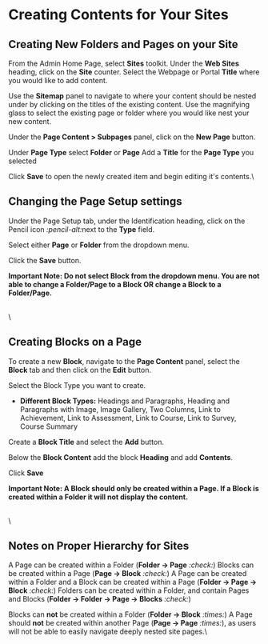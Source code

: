 # Creating Contents for Your Sites

## Creating New Folders and Pages on your Site

From the Admin Home Page, select **Sites** toolkit. Under the **Web Sites** heading, click on the **Site** counter. Select the Webpage or Portal **Title** where you would like to add content.

Use the **Sitemap** panel to navigate to where your content should be nested under by clicking on the titles of the existing content. Use the magnifying glass to select the existing page or folder where you would like nest your new content.

Under the **Page Content > Subpages** panel, click on the **New Page** button.

Under **Page Type** select **Folder** or **Page** Add a **Title** for the **Page Type** you selected

Click **Save** to open the newly created item and begin editing it's contents.\


## Changing the Page Setup settings

Under the Page Setup tab, under the Identification heading, click on the Pencil icon <i class="fa-pencil-alt">:pencil-alt:</i>next to the **Type** field.

Select either **Page** or **Folder** from the dropdown menu.

Click the **Save** button.

**Important Note: Do not select Block from the dropdown menu. You are not able to change a Folder/Page to a Block OR change a Block to a Folder/Page.**

\
\


## Creating Blocks on a Page

To create a new **Block**, navigate to the **Page Content** panel, select the **Block** tab and then click on the **Edit** button.

Select the Block Type you want to create.

* **Different Block Types:** Headings and Paragraphs, Heading and Paragraphs with Image, Image Gallery, Two Columns, Link to Achievement, Link to Assessment, Link to Course, Link to Survey, Course Summary

Create a **Block Title** and select the **Add** button.

Below the **Block Content** add the block **Heading** and add **Contents**.

Click **Save**

**Important Note: A Block should only be created within a Page. If a Block is created within a Folder it will not display the content.**

\
\


## Notes on Proper Hierarchy for Sites

A Page can be created within a Folder (**Folder -> Page** <i class="fa-check">:check:</i>) Blocks can be created within a Page (**Page -> Block** <i class="fa-check">:check:</i>) A Page can be created within a Folder and a Block can be created within a Page (**Folder -> Page -> Block** <i class="fa-check">:check:</i>) Folders can be created within a Folder, and contain Pages and Blocks (**Folder -> Folder -> Page -> Blocks** <i class="fa-check">:check:</i>)

Blocks can **not** be created within a Folder (**Folder -> Block** <i class="fa-times">:times:</i>) A Page should **not** be created within another Page (**Page -> Page** <i class="fa-times">:times:</i>), as users will not be able to easily navigate deeply nested site pages.\
